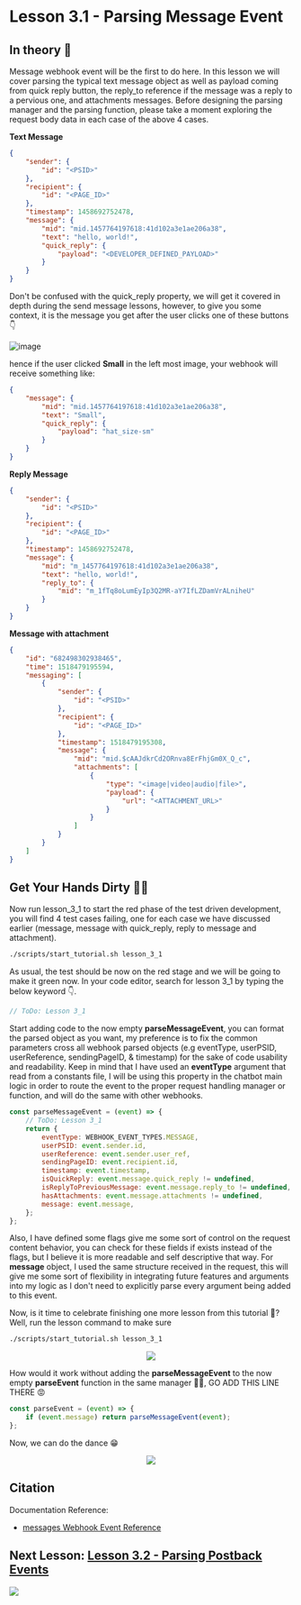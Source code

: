 # Lesson 3.1 - Parsing Message Event

## In theory 📖

Message webhook event will be the first to do here. In this lesson we will cover parsing the typical text message object as well as payload coming from quick reply button, the reply_to reference if the message was a reply to a pervious one, and attachments messages. Before designing the parsing manager and the parsing function, please take a moment exploring the request body data in each case of the above 4 cases.

**Text Message**

```json
{
    "sender": {
        "id": "<PSID>"
    },
    "recipient": {
        "id": "<PAGE_ID>"
    },
    "timestamp": 1458692752478,
    "message": {
        "mid": "mid.1457764197618:41d102a3e1ae206a38",
        "text": "hello, world!",
        "quick_reply": {
            "payload": "<DEVELOPER_DEFINED_PAYLOAD>"
        }
    }
}
```

Don't be confused with the quick_reply property, we will get it covered in depth during the send message lessons, however, to give you some context, it is the message you get after the user clicks one of these buttons 👇

![image](https://github.com/mohamedluay/Messenger_Platform_Tutorial_TDD/blob/master/tutorials/english/images/lesson_3_1_im1.png)

hence if the user clicked **Small** in the left most image, your webhook will receive something like:

```json
{
    "message": {
        "mid": "mid.1457764197618:41d102a3e1ae206a38",
        "text": "Small",
        "quick_reply": {
            "payload": "hat_size-sm"
        }
    }
}
```

**Reply Message**

```json
{
    "sender": {
        "id": "<PSID>"
    },
    "recipient": {
        "id": "<PAGE_ID>"
    },
    "timestamp": 1458692752478,
    "message": {
        "mid": "m_1457764197618:41d102a3e1ae206a38",
        "text": "hello, world!",
        "reply_to": {
            "mid": "m_1fTq8oLumEyIp3Q2MR-aY7IfLZDamVrALniheU"
        }
    }
}
```

**Message with attachment**

```json
{
    "id": "682498302938465",
    "time": 1518479195594,
    "messaging": [
        {
            "sender": {
                "id": "<PSID>"
            },
            "recipient": {
                "id": "<PAGE_ID>"
            },
            "timestamp": 1518479195308,
            "message": {
                "mid": "mid.$cAAJdkrCd2ORnva8ErFhjGm0X_Q_c",
                "attachments": [
                    {
                        "type": "<image|video|audio|file>",
                        "payload": {
                            "url": "<ATTACHMENT_URL>"
                        }
                    }
                ]
            }
        }
    ]
}
```

## Get Your Hands Dirty 👩‍💻

Now run lesson_3_1 to start the red phase of the test driven development, you will find 4 test cases failing, one for each case we have discussed earlier (message, message with quick_reply, reply to message and attachment).

```sh
./scripts/start_tutorial.sh lesson_3_1
```

As usual, the test should be now on the red stage and we will be going to make it green now. In your code editor, search for lesson 3_1 by typing the below keyword 👇.

```javascript
// ToDo: Lesson 3_1
```

Start adding code to the now empty **parseMessageEvent**, you can format the parsed object as you want, my preference is to fix the common parameters cross all webhook parsed objects (e.g eventType, userPSID, userReference, sendingPageID, & timestamp) for the sake of code usability and readability. Keep in mind that I have used an **eventType** argument that read from a constants file, I will be using this property in the chatbot main logic in order to route the event to the proper request handling manager or function, and will do the same with other webhooks.

```javascript
const parseMessageEvent = (event) => {
    // ToDo: Lesson 3_1
    return {
        eventType: WEBHOOK_EVENT_TYPES.MESSAGE,
        userPSID: event.sender.id,
        userReference: event.sender.user_ref,
        sendingPageID: event.recipient.id,
        timestamp: event.timestamp,
        isQuickReply: event.message.quick_reply != undefined,
        isReplyToPreviousMessage: event.message.reply_to != undefined,
        hasAttachments: event.message.attachments != undefined,
        message: event.message,
    };
};
```

Also, I have defined some flags give me some sort of control on the request content behavior, you can check for these fields if exists instead of the flags, but I believe it is more readable and self descriptive that way. For **message** object, I used the same structure received in the request, this will give me some sort of flexibility in integrating future features and arguments into my logic as I don't need to explicitly parse every argument being added to this event.

Now, is it time to celebrate finishing one more lesson from this tutorial 🤔? Well, run the lesson command to make sure

```sh
./scripts/start_tutorial.sh lesson_3_1
```

<p align="center">
  <img src="https://media.giphy.com/media/3o85xESzqR5iqZS1S8/giphy.gif" />
</p>

How would it work without adding the **parseMessageEvent** to the now empty **parseEvent** function in the same manager 🤦‍♂️, GO ADD THIS LINE THERE 😡

```js
const parseEvent = (event) => {
    if (event.message) return parseMessageEvent(event);
};
```

Now, we can do the dance 😁

<p align="center">
  <img src="https://media.giphy.com/media/doPrWYzSG1Vao/giphy.gif" />
</p>

## Citation

Documentation Reference:

-   [messages Webhook Event Reference](https://developers.facebook.com/docs/messenger-platform/reference/webhook-events/messages)

## Next Lesson: [Lesson 3.2 - Parsing Postback Events](Lesson_3_2.md)

[<img src="https://img.shields.io/badge/@_mluay%20-%231DA1F2.svg?&style=for-the-badge&logo=Twitter&logoColor=white"/>](https://twitter.com/_mluay)
